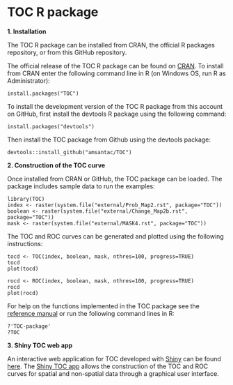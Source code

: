 TOC R package
======

**1. Installation**

The TOC R package can be installed from CRAN, the official R packages repository, or from this GitHub repository.

The official release of the TOC R package can be found on [CRAN](http://cran.r-project.org/package=TOC). To install from CRAN enter the following command line in R (on Windows OS, run R as Administrator): 

```{r}
install.packages("TOC")
```

To install the development version of the TOC R package from this account on GitHub, first install the devtools R package using the following command:

```{r}
install.packages("devtools")
```

Then install the TOC package from Github using the devtools package:

```{r}
devtools::install_github("amsantac/TOC")
```

**2. Construction of the TOC curve**

Once installed from CRAN or GitHub, the TOC package can be loaded. The package includes sample data to run the examples:

```{r}
library(TOC)
index <- raster(system.file("external/Prob_Map2.rst", package="TOC"))
boolean <- raster(system.file("external/Change_Map2b.rst", package="TOC"))
mask <- raster(system.file("external/MASK4.rst", package="TOC"))
```

The TOC and ROC curves can be generated and plotted using the following instructions:

```{r}
tocd <- TOC(index, boolean, mask, nthres=100, progress=TRUE)
tocd
plot(tocd)

rocd <- ROC(index, boolean, mask, nthres=100, progress=TRUE)
rocd
plot(rocd)
```

For help on the functions implemented in the TOC package see the [reference manual](/TOC-manual.pdf) or run the following command lines in R:

```{r}
?'TOC-package'
?TOC
```

**3. Shiny TOC web app**

An interactive web application for TOC developed with [Shiny](http://shiny.rstudio.com) can be found [here](https://amsantac.shinyapps.io/TOCapp). The [Shiny TOC app](https://amsantac.shinyapps.io/TOCapp) allows the construction of the TOC and ROC curves for spatial and non-spatial data through a graphical user interface. 
